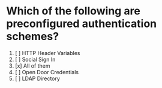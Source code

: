 # Which of the following are preconfigured authentication schemes?

1. [ ] HTTP Header Variables
1. [ ] Social Sign In
1. [x] All of them
1. [ ] Open Door Credentials
1. [ ] LDAP Directory